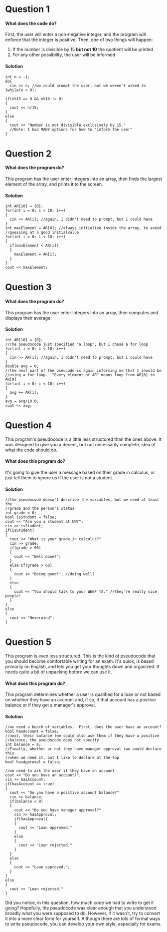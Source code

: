 # Question 1

#### What does the code do?

First, the user will enter a non-negative integer, and the program will enforce that the integer is positive.  Then, one of two things will happen:

1. If the number is divisible by 15 **but not 10** the quotient will be printed
2. For any other possibility, the user will be informed

#### Solution

    int n = -1;
    do{
      cin >> n; //we could prompt the user, but we weren't asked to
    }while(n < 0);

    if(n%15 == 0 && n%10 != 0)
    {
      cout << n/15;
    }
    else
    {
      cout << "Number is not divisible exclusively by 15."
      //Note: I had MANY options for how to "inform the user"
    }

# Question 2

#### What does the program do?

This program has the user enter integers into an array, then finds the largest element of the array, and prints it to the screen.

#### Solution

    int AR[10] = {0};
    for(int i = 0; i < 10; i++)
    {
      cin >> AR[i]; //again, I didn't need to prompt, but I could have
    }
    int maxElement = AR[0]; //always initialize inside the array, to avoid
    //guessing at a good initialvalue
    for(int i = 0; i < 10; i++)
    {
      if(maxElement < AR[i])
      {
        maxElement = AR[i];
      }
    }
    cout << maxElement;

# Question 3

#### What does the program do?

This program has the user enter integers into an array, then computes and displays their average.

#### Solution

    int AR[10] = {0};
    //The pseudocode just specified "a loop", but I chose a for loop
    for(int i = 0; i < 10; i++)
    {
      cin >> AR[i]; //again, I didn't need to prompt, but I could have
    }
    double avg = 0;
    //the next part of the pseucode is again informing me that I should be
    //using a for loop.  "Every element of AR" means loop from AR[0] to AR[9]
    for(int i = 0; i < 10; i++)
    {
      avg += AR[i];
    }
    avg = avg/10.0;
    cout << avg;

# Question 4

This program's pseudocode is a little less structured than the ones above.  It was designed to give you a decent, but not necessarily complete, idea of what the code should do.

#### What does this program do?

It's going to give the user a message based on their grade in calculus, or just tell them to ignore us if the user is not a student.

#### Solution

    //the pseudocode doesn't describe the variables, but we need at least the
    //grade and the person's status
    int grade = 0;
    bool isStudent = false;
    cout << "Are you a student at UW?";
    cin >> isStudent;
    if(isStudent)
    {
      cout << "What is your grade in calculus?"
      cin >> grade;
      if(grade > 90)
      {
        cout << "Well done!";
      }
      else if(grade > 60)
      {
        cout << "Doing good!"; //doing well?
      }
      else
      {
        cout << "You should talk to your WEEF TA." //they're really nice people!
      }
    }
    else
    {
      cout << "Nevermind";
    }

# Question 5

This program is even less structured.  This is the kind of pseudocode that you should become comfortable writing for an exam.  It's quick, is based primarily on English, and lets you get your thoughts down and organized.  It needs quite a bit of unpacking before we can use it.

#### What does this program do?

This program determines whether a user is qualified for a loan or not based on whether they have an account and, if so, if that account has a positive balance or if they get a manager's approval.

#### Solution

    //we need a bunch of variables.  First, does the user have an account?
    bool hasAccount = false;
    //next, their balance (we could also ask them if they have a positive
    //balance, the pseudocode does not specify
    int balance = 0;
    //Finally, whether or not they have manager approval (we could declare this
    //when we need it, but I like to declare at the top
    bool hasApproval = false;

    //we need to ask the user if they have an account
    cout << "Do you have an account?";
    cin >> hasAccount;
    if(hasAccount == true)
    {
      cout << "Do you have a positive account balance?"
      cin >> balance;
      if(balance < 0)
      {
        cout << "Do you have manager approval?"
        cin >> hasApproval;
        if(hasApproval)
        {
          cout << "Loan approved."
        }
        else
        {
          cout << "Loan rejected."
        }
      }
      else
      {
        cout << "Loan approved.";
      }
    }
    else
    {
      cout << "Loan rejected."
    }

Did you notice, in this question, how much code we had to write to get it going?  Hopefully, the pseudocode was clear enough that you understood broadly what you were supposed to do.  However, if it wasn't, try to convert it into a more clear form for yourself.  Although there are lots of formal ways to write pseudocode, you can develop your own style, especially for exams.
